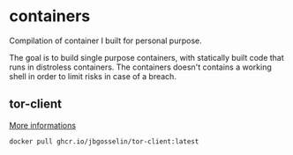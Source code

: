 # containers

Compilation of container I built for personal purpose.

The goal is to build single purpose containers, with statically built code that runs
in distroless containers. The containers doesn't contains a working shell in order to
limit risks in case of a breach.

## tor-client

[More informations](tor-client)

`docker pull ghcr.io/jbgosselin/tor-client:latest`
